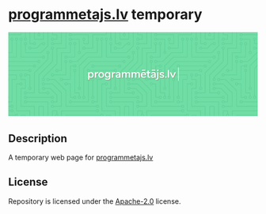 # [programmetajs.lv](https://programmetajs.lv) temporary

![Repository: programmetajs-temp](README.gif)

## Description
A temporary web page for [programmetajs.lv](https://programmetajs.lv)

## License
Repository is licensed under the [Apache-2.0](LICENSE) license.